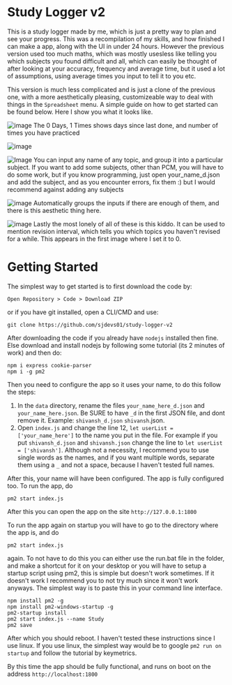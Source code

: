# Study Logger v2

This is a study logger made by me, which is just a pretty way to plan and see your progress. This was a recompilation of my skills, and how finished I can make a app, along with the UI in under 24 hours. However the previous version used too much maths, which was mostly usesless like telling you which subjects you found difficult and all, which can easily be thought of after looking at your accuracy, frequency and average time, but it used a lot of assumptions, using average times you input to tell it to you etc.

This version is much less complicated and is just a clone of the previous one, with a more aesthetically pleasing, customizeable way to deal with things in the `Spreadsheet` menu. A simple guide on how to get started can be found below. Here I show you what it looks like. 

![image](https://user-images.githubusercontent.com/71702390/162894906-d00966f8-a349-4f05-8437-681749b99397.png)
The 0 Days, 1 Times shows days since last done, and number of times you have practiced

![image](https://user-images.githubusercontent.com/71702390/162895130-f8d50332-beb8-479a-9da2-4471de00ec7b.png)

![Image](https://user-images.githubusercontent.com/71702390/162895318-eaa99358-6b25-4620-b8dc-56e3109a8952.png)
You can input any name of any topic, and group it into a particular subject. If you want to add some subjects, other than PCM, you will have to do some work, but if you know programming, just open your_name_d.json and add the subject, and as you encounter errors, fix them :) but I would recommend against adding any subjects

![image](https://user-images.githubusercontent.com/71702390/162895941-4b4fecc4-cdd7-471e-aacb-182757d7e7c1.png)
Automatically groups the inputs if there are enough of them, and there is this aesthetic thing here.

![image](https://user-images.githubusercontent.com/71702390/162896097-985d87b4-f6bb-4d6b-8228-badf5a4de1f6.png)
Lastly the most lonely of all of these is this kiddo. It can be used to mention revision interval, which tells you which topics you haven't revised for a while. This appears in the first image where I set it to 0.

# Getting Started

The simplest way to get started is to first download the code by:
```
Open Repository > Code > Download ZIP
```
or if you have git installed, open a CLI/CMD and use:

```
git clone https://github.com/sjdevs01/study-logger-v2
```

After downloading the code if you already have `nodejs` installed then fine. Else download and install nodejs by following some tutorial (its 2 minutes of work) and then do:

```
npm i express cookie-parser
npm i -g pm2
```
Then you need to configure the app so it uses your name, to do this follow the steps:

1. In the `data` directory, rename the files `your_name_here_d.json` and `your_name_here.json`. Be SURE to have `_d` in the first JSON file, and dont remove it. Example: `shivansh_d.json` `shivansh`.json.
2. Open `index.js` and change the line 12, `let userList = ['your_name_here']` to the name you put in the file. For example if you put `shivansh_d.json` and `shivansh.json` change the line to `let userList = ['shivansh']`. Although not a necessity, I recommend you to use single words as the names, and if you want multiple words, separate them using a `_` and not a space, because I haven't tested full names.

After this, your name will have been configured. The app is fully configured too. To run the app, do 

```
pm2 start index.js
```

After this you can open the app on the site `http://127.0.0.1:1800` 

To run the app again on startup you will have to go to the directory where the app is, and do 

```
pm2 start index.js
```
again. To not have to do this you can either use the run.bat file in the folder, and make a shortcut for it on your desktop or you will have to setup a startup script using pm2, this is simple but doesn't work sometimes. If it doesn't work I recommend you to not try much since it won't work anyways. The simplest way is to paste this in your command line interface.

```
npm install pm2 -g
npm install pm2-windows-startup -g
pm2-startup install
pm2 start index.js --name Study
pm2 save
```
After which you should reboot. I haven't tested these instructions since I use linux. If you use linux, the simplest way would be to google `pm2 run on startup` and follow the tutorial by keymetrics. 

By this time the app should be fully functional, and runs on boot on the address `http://localhost:1800`
